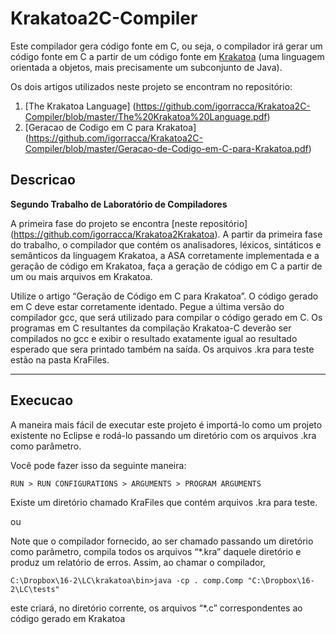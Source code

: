 # Krakatoa2C-Compiler

Este compilador gera código fonte em C, ou seja, o compilador irá gerar um código fonte em C a partir de um código fonte em [Krakatoa](https://github.com/igorracca/Krakatoa2C-Compiler/blob/master/The%20Krakatoa%20Language.pdf) (uma linguagem orientada a objetos, mais precisamente um subconjunto de Java).

Os dois artigos utilizados neste projeto se encontram no repositório:

1. [The Krakatoa Language] (https://github.com/igorracca/Krakatoa2C-Compiler/blob/master/The%20Krakatoa%20Language.pdf)
2. [Geracao de Codigo em C para Krakatoa] (https://github.com/igorracca/Krakatoa2C-Compiler/blob/master/Geracao-de-Codigo-em-C-para-Krakatoa.pdf)

## Descricao

**Segundo Trabalho de Laboratório de Compiladores**

A primeira fase do projeto se encontra [neste repositório] (https://github.com/igorracca/Krakatoa2Krakatoa).
A partir da primeira fase do trabalho, o compilador que contém os analisadores, léxicos, sintáticos e semânticos da linguagem Krakatoa, a ASA corretamente implementada e a geração de código em Krakatoa, faça a geração de código em C a partir de um ou mais arquivos em Krakatoa.

Utilize o artigo “Geração de Código em C para Krakatoa”. O código gerado em C deve estar corretamente identado. Pegue a última versão do compilador gcc, que será utilizado para compilar o código gerado em C.
Os programas em C resultantes da compilação Krakatoa-C deverão ser compilados no gcc e exibir o resultado exatamente igual ao resultado esperado que sera printado também na saída.
Os arquivos .kra para teste estão na pasta KraFiles.
  
-----------

## Execucao

A maneira mais fácil de executar este projeto é importá-lo como um projeto existente no Eclipse e rodá-lo passando um diretório com os arquivos .kra como parâmetro.

Você pode fazer isso da seguinte maneira:

`RUN > RUN CONFIGURATIONS > ARGUMENTS > PROGRAM ARGUMENTS`

Existe um diretório chamado KraFiles que contém arquivos .kra para teste. 
  
  
  
   ou
  
  
  
Note que o compilador fornecido, ao ser chamado passando um diretório como parâmetro, compila todos os arquivos “*.kra” daquele diretório e produz um relatório de erros. Assim, ao chamar o compilador,

`C:\Dropbox\16-2\LC\krakatoa\bin>java -cp . comp.Comp "C:\Dropbox\16-2\LC\tests"`

este criará, no diretório corrente, os arquivos “*.c” correspondentes ao código gerado em Krakatoa
 


